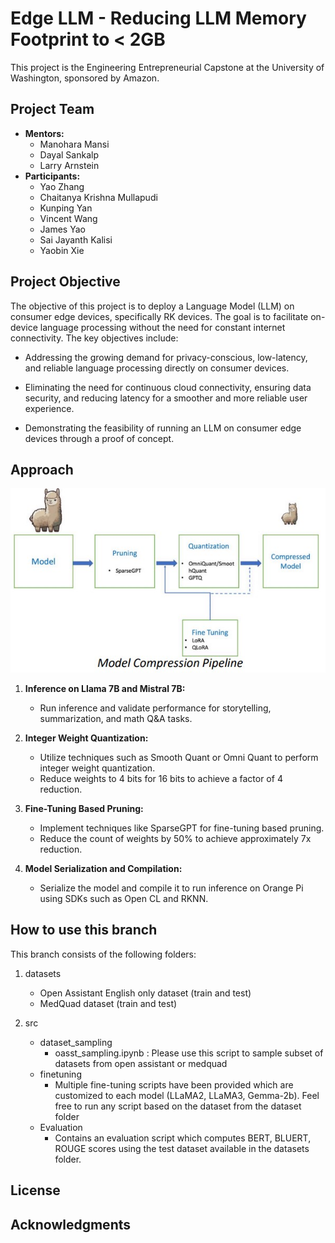 # Edge LLM - Reducing LLM Memory Footprint to < 2GB

This project is the Engineering Entrepreneurial Capstone at the University of Washington, sponsored by Amazon.

## Project Team

- **Mentors:** 
  - Manohara Mansi
  - Dayal Sankalp
  - Larry Arnstein
- **Participants:**
  - Yao Zhang
  - Chaitanya Krishna Mullapudi
  - Kunping Yan
  - Vincent Wang
  - James Yao
  - Sai Jayanth Kalisi
  - Yaobin Xie

## Project Objective

The objective of this project is to deploy a Language Model (LLM) on consumer edge devices, specifically RK devices. The goal is to facilitate on-device language processing without the need for constant internet connectivity. The key objectives include:

- Addressing the growing demand for privacy-conscious, low-latency, and reliable language processing directly on consumer devices.

- Eliminating the need for continuous cloud connectivity, ensuring data security, and reducing latency for a smoother and more reliable user experience.

- Demonstrating the feasibility of running an LLM on consumer edge devices through a proof of concept.

## Approach

![](images/ModelCompressionPipeline.jpg)

1. **Inference on Llama 7B and Mistral 7B:**
   - Run inference and validate performance for storytelling, summarization, and math Q&A tasks.

2. **Integer Weight Quantization:**
   - Utilize techniques such as Smooth Quant or Omni Quant to perform integer weight quantization.
   - Reduce weights to 4 bits for 16 bits to achieve a factor of 4 reduction.

3. **Fine-Tuning Based Pruning:**
   - Implement techniques like SparseGPT for fine-tuning based pruning.
   - Reduce the count of weights by 50% to achieve approximately 7x reduction.

4. **Model Serialization and Compilation:**
   - Serialize the model and compile it to run inference on Orange Pi using SDKs such as Open CL and RKNN.

## How to use this branch

This branch consists of the following folders:
1. datasets
   - Open Assistant English only dataset (train and test)
   - MedQuad dataset (train and test)

2. src
   - dataset_sampling
      - oasst_sampling.ipynb : Please use this script to sample subset of datasets from open assistant or medquad
   - finetuning
      - Multiple fine-tuning scripts have been provided which are customized to each model (LLaMA2, LLaMA3, Gemma-2b). Feel free
      to run any script based on the dataset from the dataset folder
   - Evaluation
      - Contains an evaluation script which computes BERT, BLUERT, ROUGE scores using the test dataset available in the datasets folder.

## License

## Acknowledgments



